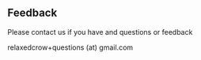 ## Feedback

Please contact us if you have and questions or feedback

relaxedcrow+questions (at) gmail.com
